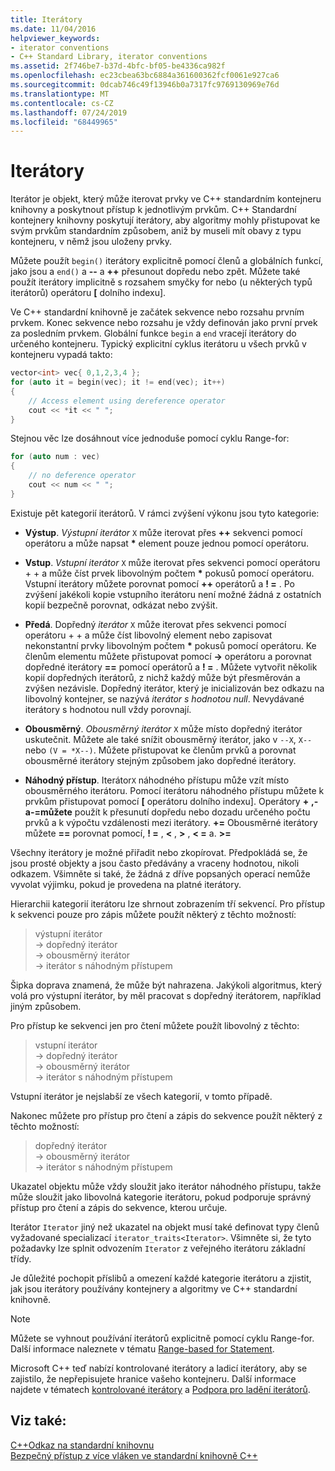 ```yaml
---
title: Iterátory
ms.date: 11/04/2016
helpviewer_keywords:
- iterator conventions
- C++ Standard Library, iterator conventions
ms.assetid: 2f746be7-b37d-4bfc-bf05-be4336ca982f
ms.openlocfilehash: ec23cbea63bc6884a361600362fcf0061e927ca6
ms.sourcegitcommit: 0dcab746c49f13946b0a7317fc9769130969e76d
ms.translationtype: MT
ms.contentlocale: cs-CZ
ms.lasthandoff: 07/24/2019
ms.locfileid: "68449965"
---
```

# <a name="iterators"></a>Iterátory

Iterátor je objekt, který může iterovat prvky ve C++ standardním kontejneru knihovny a poskytnout přístup k jednotlivým prvkům. C++ Standardní kontejnery knihovny poskytují iterátory, aby algoritmy mohly přistupovat ke svým prvkům standardním způsobem, aniž by museli mít obavy z typu kontejneru, v němž jsou uloženy prvky.

Můžete použít `begin()` iterátory explicitně pomocí členů a globálních funkcí, jako jsou a `end()` a **--** a **++** přesunout dopředu nebo zpět. Můžete také použít iterátory implicitně s rozsahem smyčky for nebo (u některých typů iterátorů) operátoru  **\[** dolního indexu].

Ve C++ standardní knihovně je začátek sekvence nebo rozsahu prvním prvkem. Konec sekvence nebo rozsahu je vždy definován jako první prvek za posledním prvkem. Globální funkce `begin` a `end` vracejí iterátory do určeného kontejneru. Typický explicitní cyklus iterátoru u všech prvků v kontejneru vypadá takto:

```cpp
vector<int> vec{ 0,1,2,3,4 };
for (auto it = begin(vec); it != end(vec); it++)
{
    // Access element using dereference operator
    cout << *it << " ";
}
```

Stejnou věc lze dosáhnout více jednoduše pomocí cyklu Range-for:

```cpp
for (auto num : vec)
{
    // no deference operator
    cout << num << " ";
}
```

Existuje pět kategorií iterátorů. V rámci zvýšení výkonu jsou tyto kategorie:

- **Výstup**. *Výstupní iterátor* `X` může iterovat přes **++** sekvenci pomocí operátoru a může napsat __\*__ element pouze jednou pomocí operátoru.

- **Vstup**. *Vstupní iterátor* `X` může iterovat přes sekvenci pomocí operátoru + + a může číst prvek libovolným počtem **&ast;** pokusů pomocí operátoru. Vstupní iterátory můžete porovnat pomocí **++** operátorů a **! =** . Po zvýšení jakékoli kopie vstupního iterátoru není možné žádná z ostatních kopií bezpečně porovnat, odkázat nebo zvýšit.

- **Předá**. Dopředný *iterátor* `X` může iterovat přes sekvenci pomocí operátoru + + a může číst libovolný element nebo zapisovat nekonstantní prvky libovolným počtem **&ast;** pokusů pomocí operátoru. Ke členům elementu můžete přistupovat pomocí **->** operátoru a porovnat dopředné iterátory **==** pomocí operátorů a **! =** . Můžete vytvořit několik kopií dopředných iterátorů, z nichž každý může být přesměrován a zvýšen nezávisle. Dopředný iterátor, který je inicializován bez odkazu na libovolný kontejner, se nazývá *iterátor s hodnotou null*. Nevydávané iterátory s hodnotou null vždy porovnají.

- **Obousměrný**. *Obousměrný iterátor* `X` může místo dopředný iterátor uskutečnit. Můžete ale také snížit obousměrný iterátor, jako v `--X`, `X--`nebo `(V = *X--)`. Můžete přistupovat ke členům prvků a porovnat obousměrné iterátory stejným způsobem jako dopředné iterátory.

- **Náhodný přístup**. Iterátor`X` náhodného přístupu může vzít místo obousměrného iterátoru. Pomocí iterátoru náhodného přístupu můžete k prvkům přistupovat pomocí  **\[** operátoru dolního indexu]. Operátory **+** **,-** **a-=můžete** použít k přesunutí dopředu nebo dozadu určeného počtu prvků a k výpočtu vzdálenosti mezi iterátory. **+=** Obousměrné iterátory můžete **==** porovnat pomocí, **! =** , **\<** , **>** , **\< =** a. **>=**

Všechny iterátory je možné přiřadit nebo zkopírovat. Předpokládá se, že jsou prosté objekty a jsou často předávány a vraceny hodnotou, nikoli odkazem. Všimněte si také, že žádná z dříve popsaných operací nemůže vyvolat výjimku, pokud je provedena na platné iterátory.

Hierarchii kategorií iterátoru lze shrnout zobrazením tří sekvencí. Pro přístup k sekvenci pouze pro zápis můžete použít některý z těchto možností:

> výstupní iterátor \
> -> dopředný iterátor \
> -> obousměrný iterátor \
> -> iterátor s náhodným přístupem

Šipka doprava znamená, že může být nahrazena. Jakýkoli algoritmus, který volá pro výstupní iterátor, by měl pracovat s dopředný iterátorem, například  jiným způsobem.

Pro přístup ke sekvenci jen pro čtení můžete použít libovolný z těchto:

> vstupní iterátor \
> -> dopředný iterátor \
> -> obousměrný iterátor \
> -> iterátor s náhodným přístupem

Vstupní iterátor je nejslabší ze všech kategorií, v tomto případě.

Nakonec můžete pro přístup pro čtení a zápis do sekvence použít některý z těchto možností:

> dopředný iterátor \
> -> obousměrný iterátor \
> -> iterátor s náhodným přístupem

Ukazatel objektu může vždy sloužit jako iterátor náhodného přístupu, takže může sloužit jako libovolná kategorie iterátoru, pokud podporuje správný přístup pro čtení a zápis do sekvence, kterou určuje.

Iterátor `Iterator` jiný než ukazatel na objekt musí také definovat typy členů vyžadované specializací `iterator_traits<Iterator>`. Všimněte si, že tyto požadavky lze splnit odvozením `Iterator` z veřejného iterátoru základní [](../standard-library/iterator-struct.md)třídy.

Je důležité pochopit příslibů a omezení každé kategorie iterátoru a zjistit, jak jsou iterátory používány kontejnery a algoritmy ve C++ standardní knihovně.

> [!NOTE]
> Můžete se vyhnout používání iterátorů explicitně pomocí cyklu Range-for. Další informace naleznete v tématu [Range-based for Statement](../cpp/range-based-for-statement-cpp.md).

Microsoft C++ teď nabízí kontrolované iterátory a ladicí iterátory, aby se zajistilo, že nepřepisujete hranice vašeho kontejneru. Další informace najdete v tématech [kontrolované iterátory](../standard-library/checked-iterators.md) a [Podpora pro ladění iterátorů](../standard-library/debug-iterator-support.md).

## <a name="see-also"></a>Viz také:

[C++Odkaz na standardní knihovnu](../standard-library/cpp-standard-library-reference.md)\
[Bezpečný přístup z více vláken ve standardní knihovně C++](../standard-library/thread-safety-in-the-cpp-standard-library.md)
